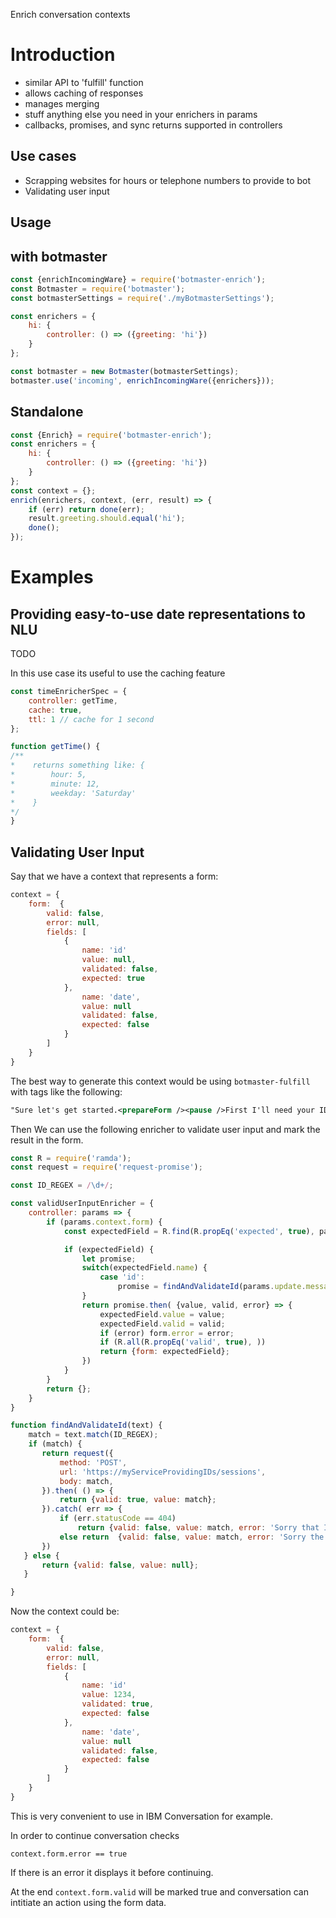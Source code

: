 Enrich conversation contexts

# Introduction
 - similar API to 'fulfill' function
 - allows caching of responses
 - manages merging
 - stuff anything else you need in your enrichers in params
 - callbacks, promises, and sync returns supported in controllers

## Use cases

 - Scrapping websites for hours or telephone numbers to provide to bot
 - Validating user input

##  Usage

## with botmaster

```js
const {enrichIncomingWare} = require('botmaster-enrich');
const Botmaster = require('botmaster');
const botmasterSettings = require('./myBotmasterSettings');

const enrichers = {
    hi: {
        controller: () => ({greeting: 'hi'})
    }
};

const botmaster = new Botmaster(botmasterSettings);
botmaster.use('incoming', enrichIncomingWare({enrichers}));
```
## Standalone

```js
const {Enrich} = require('botmaster-enrich');
const enrichers = {
    hi: {
        controller: () => ({greeting: 'hi'})
    }
};
const context = {};
enrich(enrichers, context, (err, result) => {
    if (err) return done(err);
    result.greeting.should.equal('hi');
    done();
});
```

# Examples

## Providing easy-to-use date representations to NLU

TODO

In this use case its useful to use the caching feature
```js
const timeEnricherSpec = {
    controller: getTime,
    cache: true,
    ttl: 1 // cache for 1 second
};

function getTime() {
/**
*    returns something like: {
*        hour: 5,
*        minute: 12,
*        weekday: 'Saturday'
*    }
*/
}
```

## Validating User Input

Say that we have a context that represents a form:
```js
context = {
    form:  {
        valid: false,
        error: null,
        fields: [
            {
                name: 'id'
                value: null,
                validated: false,
                expected: true
            },
                name: 'date',
                value: null
                validated: false,
                expected: false
            }
        ]
    }
}
```
The best way to generate this context would be using `botmaster-fulfill` with tags like the following:

```xml
"Sure let's get started.<prepareForm /><pause />First I'll need your ID.<expect name='id' />"
```

Then We can use the following enricher to validate user input and mark the result in the form.
 ```js
 const R = require('ramda');
 const request = require('request-promise');

 const ID_REGEX = /\d+/;

 const validUserInputEnricher = {
     controller: params => {
         if (params.context.form) {
             const expectedField = R.find(R.propEq('expected', true), params.context.form);

             if (expectedField) {
                 let promise;
                 switch(expectedField.name) {
                     case 'id':
                         promise = findAndValidateId(params.update.message.text)
                 }
                 return promise.then( {value, valid, error} => {
                     expectedField.value = value;
                     expectedField.valid = valid;
                     if (error) form.error = error;
                     if (R.all(R.propEq('valid', true), ))
                     return {form: expectedField};
                 })
             }
         }
         return {};
     }
 }

 function findAndValidateId(text) {
     match = text.match(ID_REGEX);
     if (match) {
        return request({
            method: 'POST',
            url: 'https://myServiceProvidingIDs/sessions',
            body: match,
        }).then( () => {
            return {valid: true, value: match};
        }).catch( err => {
            if (err.statusCode == 404)
                return {valid: false, value: match, error: 'Sorry that ID does not exist'};
            else return  {valid: false, value: match, error: 'Sorry the service is down, please try  again later.'};
        })
    } else {
        return {valid: false, value: null};
    }

 }
 ```

 Now the context could be:
 ```js
 context = {
     form:  {
         valid: false,
         error: null,
         fields: [
             {
                 name: 'id'
                 value: 1234,
                 validated: true,
                 expected: false
             },
                 name: 'date',
                 value: null
                 validated: false,
                 expected: false
             }
         ]
     }
 }
 ```
 This is very convenient to use in IBM Conversation for example.

 In order to continue conversation checks
 ```
 context.form.error == true
 ```
 If there is an error it displays it before continuing.

 At the end `context.form.valid` will be marked true and conversation can intitiate an action using the form data.
